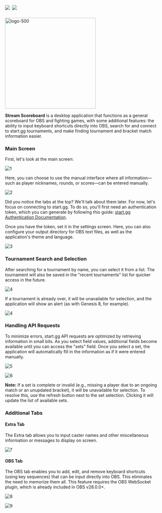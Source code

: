 <h1>
  <a href="https://github.com/jmmdev/stream-scoreboard/blob/main/README.md"><img src="https://img.shields.io/badge/lang-en-blue"></a>
  <a href="https://github.com/jmmdev/stream-scoreboard/blob/main/README.es.md"><img src="https://img.shields.io/badge/lang-es-red"></a>
</h1>

<div class="markdown prose w-full break-words dark:prose-invert dark"><img alt="logo-500" width=300 height=300 src="https://user-images.githubusercontent.com/100143610/193881093-a45bb6d2-acd9-439b-996d-f64ee961fddb.png"></p><p><strong>Stream Scoreboard</strong> is a desktop application that functions as a general scoreboard for OBS and fighting games, with some additional features: the ability to input keyboard shortcuts directly into OBS, search for and connect to start.gg tournaments, and make finding tournament and bracket match information easier.</p><h3>Main Screen</h3><p>First, let's look at the main screen:</p><p><img alt="1" src="https://user-images.githubusercontent.com/100143610/195660544-c4aee492-dd1e-487f-82a9-4f3db9eec4af.png"></p><p>Here, you can choose to use the manual interface where all information—such as player nicknames, rounds, or scores—can be entered manually.</p><p><img alt="2" src="https://user-images.githubusercontent.com/100143610/195660574-677f3f8f-95ad-487c-8a81-e3958a58699f.png"></p><p>Did you notice the tabs at the top? We'll talk about them later. For now, let's focus on connecting to start.gg. To do so, you'll first need an authentication token, which you can generate by following this guide: <a rel="noopener" target="_new" style="--streaming-animation-state: var(--batch-play-state-1); --animation-rate: var(--batch-play-rate-1);" href="https://developer.start.gg/docs/authentication"><span style="--animation-count: 4; --streaming-animation-state: var(--batch-play-state-2);">start</span><span style="--animation-count: 5; --streaming-animation-state: var(--batch-play-state-2);">.gg</span><span style="--animation-count: 6; --streaming-animation-state: var(--batch-play-state-2);"> Authentication</span><span style="--animation-count: 7; --streaming-animation-state: var(--batch-play-state-2);"> Documentation</span></a>.</p><p>Once you have the token, set it in the settings screen. Here, you can also configure your output directory for OBS text files, as well as the application's theme and language.</p><p><img alt="3" src="https://user-images.githubusercontent.com/100143610/195660616-433c63d9-8991-4eee-baec-ec87400e3a72.png"></p><h3>Tournament Search and Selection</h3><p>After searching for a tournament by name, you can select it from a list. The tournament will also be saved in the "recent tournaments" list for quicker access in the future.</p><p><img alt="4" src="https://user-images.githubusercontent.com/100143610/195664056-b154434d-c6f1-41ab-9dc1-d94cf5cc6b2c.png"></p><p>If a tournament is already over, it will be unavailable for selection, and the application will show an alert (as with Genesis 8, for example).</p><p><img alt="4" src="https://user-images.githubusercontent.com/100143610/194766065-10c68471-adf9-4b73-988c-0d3e18cf95ce.png"></p><h3>Handling API Requests</h3><p>To minimize errors, start.gg API requests are optimized by retrieving information in small bits. As you select field values, additional fields become available until you can access the "sets" field. Once you select a set, the application will automatically fill in the information as if it were entered manually.</p><p><img alt="5" src="https://user-images.githubusercontent.com/100143610/195884917-2b975614-e55b-4aa8-a328-cbf842f3866c.png"></p><p><img alt="6" src="https://user-images.githubusercontent.com/100143610/195884933-46c44725-61de-4cab-81d5-ce59f9a0b899.png"></p><p><strong>Note:</strong> If a set is complete or invalid (e.g., missing a player due to an ongoing match or an unupdated bracket), it will be unavailable for selection. To resolve this, use the refresh button next to the set selection. Clicking it will update the list of available sets.</p><h3>Additional Tabs</h3><h4>Extra Tab</h4><p>The Extra tab allows you to input caster names and other miscellaneous information or messages to display on screen.</p><p><img alt="7" src="https://user-images.githubusercontent.com/100143610/195661050-54ed18fe-3b4a-4c06-acd0-0534530b1b0f.png"></p><h4>OBS Tab</h4><p>The OBS tab enables you to add, edit, and remove keyboard shortcuts (using key sequences) that can be input directly into OBS. This eliminates the need to memorize them all. This feature requires the OBS WebSocket plugin, which is already included in OBS v28.0.0+.</p><p><img alt="8" src="https://user-images.githubusercontent.com/100143610/195661084-9585f9ec-8c66-421f-a9ee-a97b95e042f8.png"></p><p><img alt="9" src="https://user-images.githubusercontent.com/100143610/195661095-3b77cf46-ec34-47f3-af0b-795f93660859.png"></p></div>
